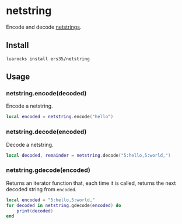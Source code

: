 # netstring

Encode and decode [netstrings](https://cr.yp.to/proto/netstrings.txt).

## Install
`luarocks install ers35/netstring`

## Usage

### netstring.encode(decoded)

Encode a netstring.

```lua
local encoded = netstring.encode("hello")
```

### netstring.decode(encoded)

Decode a netstring.

```lua
local decoded, remainder = netstring.decode("5:hello,5:world,")
```

### netstring.gdecode(encoded)

Returns an iterator function that, each time it is called, returns the next decoded 
string from `encoded`.

```lua
local encoded = "5:hello,5:world,"
for decoded in netstring.gdecode(encoded) do
	print(decoded)
end
```


